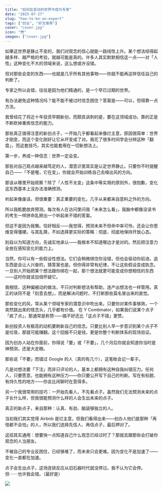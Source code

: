 ```yaml
---
title: "如何在变动的世界中成为专家"
date: "2025-07-27"
slug: "how-to-be-an-expert"
tags: ["创业", "好文推荐"]
cover: "cover.jpg"
icon: "😎"
images: ["cover.jpg"]
---
```

如果这世界是静止不变的，我们对观念的信心就能一路线性上升。某个想法经得起越多样、越严格的考验，就越可能是真的。许多人其实默默相信这一点——对「人性」这种变化不大的领域来说，这么想或许没错。



但对那些会变的东西——也就是几乎所有其他事物——你就不能再这样信任自己的判断了。



专家之所以会错，往往是因为他们精通的，是一个早已过期的世界。



有办法避免这种情况吗？能不能不被过时信念困住？答案是——可以，但得靠一点方法。



我曾经花了将近十年投资早期新创，而颇具讽刺的是，要在这领域成功，靠的正是不断砍掉重练信念的能力。



那些真正值得注意的新创点子，一开始几乎都看起来像烂主意，原因很简单：世界才刚变，而这个变化刚好让它从坏变成了对。我花了很多时间学会分辨这种「翻盘」，而这套技巧，其实也能套用在一切新想法上。



第一步，养成一种信念：世界一定会变。



那些对自己观点越来越笃定的人，潜意识里其实是认定世界静止。只要你不时提醒自己——「不是喔，它在变」，你就会开始训练自己去嗅出风的方向。



那该从哪里开始观察？除了「人性不太变」这条中等实用的原则外，很抱歉，变化这东西基本上没办法准确预测。



听起来像废话，但很重要：真正重要的变化，几乎从来都来自意料之外的方向。



所以我乾脆放弃预测。每次有人在访问里问我「未来怎么看」，我脑中都像没读书的考生一样拼命乱掰出一个听起来不错的答案。



但这不是因为我懒。恰好相反——我觉得，预测未来不但命中率可怜，还会让你思维变得僵硬。与其乱猜，不如选择更实际的策略：彻底、彻底地保持开放心态。



别自以为知道方向，先诚实地承认——我根本不知道哪边才是对的。然后把注意力全放在感知变化的能力上。



当然，你可以有一些假设性想法。它们会稍微绑住你没错，但也会驱动你前进。追东西是会让人兴奋的，猜答案也是。但你得非常有纪律，不让这些假设变成执念。
一旦别人开始把某个想法跟你绑在一起，那个想法就更可能变成你想相信的东西——这时你就该加倍怀疑它。



我相信，这种偏被动的做法，不只对判断想法有帮助，连产出想法也一样管用。真正的诀窍不是「刻意去想」，而是解决问题时，不打断那些莫名冒出来的直觉。



那些变化的风，常从某个领域专家的潜意识中吹出来。只要你对某件事够熟，一个突然跳出来的怪念头，几乎都有价值。
在 Y Combinator，如果我们说某个点子「疯了点」，那通常是称赞——搞不好还比「这点子不错」更赞。



新创投资人有极高的动机要刷新自己的信念。只要比别人早一步意识到某个点子不是垃圾，那就可能赚翻。这个回报不只是钱，更是你整个判断体系的现场验证。



因为创办人站在你面前，你得说「要」或「不要」，几个月后你就会知道你当时是神预测，还是大走眼。



那些说「不要」而错过 Google 的人（真的有几个），这笔帐会记一辈子。



凡是对想法要「下注」而非只评论的人，基本上都拥有这种自我纠错压力。任何人，只要愿意，也能拥有这种压力——你只要公开写下自己的判断。写在有标题、有持久性的地方——你会比闲聊时在意得多。



另一个我很常用的技巧：一开始先看人，不先看点子。虽然我们无法预测未来的点子长什么样，但我很能预测什么样的人会生出未来的点子。



真正的新点子，来自那种：认真、有劲、脑袋够独立的人。



当初我们其实觉得 Airbnb 是烂主意，但我们看得出来——创办人他们是那种「再怪都不会怕」的人，所以我们选择先信人、再信点子，最后押对了。



这招其实通用：想要快一点知道自己什么观念已经过时了？那就去跟那些会打破你观念的人当朋友。



不被自己的专业反困住，已经够难了，而未来只会更难。因为变化不是加速了——变化一直都在加速。



点子会生出点子，这场连锁反应从旧石器时代就没停过。我不认为它会停。
但⋯⋯也许我会错。（最好是）




![](https://prod-files-secure.s3.us-west-2.amazonaws.com/112d0858-5090-4d34-a606-b75eb8d65fd2/46476355-9cf3-4e99-9b7a-3531bc426380/1000202064.png?X-Amz-Algorithm=AWS4-HMAC-SHA256&X-Amz-Content-Sha256=UNSIGNED-PAYLOAD&X-Amz-Credential=ASIAZI2LB4667Z63NXCM%2F20250727%2Fus-west-2%2Fs3%2Faws4_request&X-Amz-Date=20250727T153422Z&X-Amz-Expires=3600&X-Amz-Security-Token=IQoJb3JpZ2luX2VjEE4aCXVzLXdlc3QtMiJGMEQCIAhQtuvbQ1EbS51wQ4c%2FQiBuIqq%2BWBZlnlzJiCkBjdeMAiBgxahhSXnZQEuKTuU0rHV%2BSjAAcbOz5NT4IPnd9xiRWCr%2FAwh3EAAaDDYzNzQyMzE4MzgwNSIMKSUWtIGp9PK5Pdm5KtwDE2YkGGxwBSahqj3%2FNxJ0M9a9eDJOecJNleyty1b9OHFtJYMTkmO%2B56UH42BsMamsdPQDzX220JP0LBJmlq%2BjxXEqABg8KejdC78q14X7jSVdABsSJBnTIl0h7wD87jMubx74QvxT7ugzvw1Ehrfq%2F68e3zaBQd8r8hpoVZ0%2Fxk1L8D2gxwVPefunCBnuZ3962%2BRmpBQpoLX6Odn4TW50M4zDIMy3QWP%2FR11%2FZPrh49RMhbcz4B9gI0d9jSGlX83XsWZHhWxRnikFWbR2Upe8VFn5Qyip3yMowmCJJhW6YLi2WvTUVJKmfnenMPAtFmgJaFVjigqFvc%2Fb30MI7%2BOTABu9x0Dd5L67dZ0vqWjf3jxfYImKIthHjnOkyDGwDdHNv52ERezCfSfBIizRXoguvQo4kwbw4mEfYlqnmEAGsztRgsBb9gYOIPV0q%2FlAOD01brbNPKEFZ7XuznBEZQ88YkwS2TpeMVKLU6zdgVsmsU0izPDy7F6FQK9LcDXzNmZaiPRT2RkMVi7lh7sZePaMpXbPjAFi7ylTG6jNs2la%2BqnIUvmimhwu5V6AyjizNOIWpszrcbhDetxh5%2BTMsfRRiRff0CvgBQDCCPFQWdxs26FPWm%2FtTAKUQxfjs1ww4tuYxAY6pgFqlpGr4Z1wUF%2BY15oLjmNAXzL%2BL7D%2BTU1oxmBrzIDQTiIebGrJHCBwMSrQgkpJ1ueEgUlcNb7hFf15ojRSHNAp8f3lDxt3aBWznPiIzaP0fVH8%2FwW0GE95iPbOT45UH2Pc5UehMAvO8yLFihVssk2K9lVY%2Fv6V4g31%2FvhCujzo%2F%2FOBMoNfmmFGGYGudUZYTd6VyoIy8d6k6pq4qg9nDuC1%2Ft6Fl5zg&X-Amz-Signature=209113c4eb166fb0b60393e19ff3aec9656087250da7516335b4c1bd399be4ec&X-Amz-SignedHeaders=host&x-amz-checksum-mode=ENABLED&x-id=GetObject)

